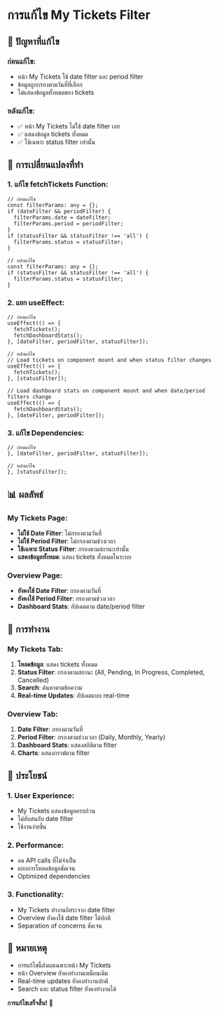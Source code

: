 # การแก้ไข My Tickets Filter

## 🎯 **ปัญหาที่แก้ไข**

### ก่อนแก้ไข:
- หน้า My Tickets ใช้ date filter และ period filter
- ข้อมูลถูกกรองตามวันที่ที่เลือก
- ไม่แสดงข้อมูลทั้งหมดของ tickets

### หลังแก้ไข:
- ✅ หน้า My Tickets ไม่ใช้ date filter เลย
- ✅ แสดงข้อมูล tickets ทั้งหมด
- ✅ ใช้เฉพาะ status filter เท่านั้น

## 🔧 **การเปลี่ยนแปลงที่ทำ**

### 1. แก้ไข fetchTickets Function:
```tsx
// ก่อนแก้ไข
const filterParams: any = {};
if (dateFilter && periodFilter) {
  filterParams.date = dateFilter;
  filterParams.period = periodFilter;
}
if (statusFilter && statusFilter !== 'all') {
  filterParams.status = statusFilter;
}

// หลังแก้ไข
const filterParams: any = {};
if (statusFilter && statusFilter !== 'all') {
  filterParams.status = statusFilter;
}
```

### 2. แยก useEffect:
```tsx
// ก่อนแก้ไข
useEffect(() => {
  fetchTickets();
  fetchDashboardStats();
}, [dateFilter, periodFilter, statusFilter]);

// หลังแก้ไข
// Load tickets on component mount and when status filter changes
useEffect(() => {
  fetchTickets();
}, [statusFilter]);

// Load dashboard stats on component mount and when date/period filters change
useEffect(() => {
  fetchDashboardStats();
}, [dateFilter, periodFilter]);
```

### 3. แก้ไข Dependencies:
```tsx
// ก่อนแก้ไข
}, [dateFilter, periodFilter, statusFilter]);

// หลังแก้ไข
}, [statusFilter]);
```

## 📊 **ผลลัพธ์**

### My Tickets Page:
- **ไม่ใช้ Date Filter**: ไม่กรองตามวันที่
- **ไม่ใช้ Period Filter**: ไม่กรองตามช่วงเวลา
- **ใช้เฉพาะ Status Filter**: กรองตามสถานะเท่านั้น
- **แสดงข้อมูลทั้งหมด**: แสดง tickets ทั้งหมดในระบบ

### Overview Page:
- **ยังคงใช้ Date Filter**: กรองตามวันที่
- **ยังคงใช้ Period Filter**: กรองตามช่วงเวลา
- **Dashboard Stats**: อัปเดตตาม date/period filter

## 🎯 **การทำงาน**

### My Tickets Tab:
1. **โหลดข้อมูล**: แสดง tickets ทั้งหมด
2. **Status Filter**: กรองตามสถานะ (All, Pending, In Progress, Completed, Cancelled)
3. **Search**: ค้นหาตามข้อความ
4. **Real-time Updates**: อัปเดตแบบ real-time

### Overview Tab:
1. **Date Filter**: กรองตามวันที่
2. **Period Filter**: กรองตามช่วงเวลา (Daily, Monthly, Yearly)
3. **Dashboard Stats**: แสดงสถิติตาม filter
4. **Charts**: แสดงกราฟตาม filter

## 🚀 **ประโยชน์**

### 1. **User Experience**:
- My Tickets แสดงข้อมูลครบถ้วน
- ไม่สับสนกับ date filter
- ใช้งานง่ายขึ้น

### 2. **Performance**:
- ลด API calls ที่ไม่จำเป็น
- แยกการโหลดข้อมูลชัดเจน
- Optimized dependencies

### 3. **Functionality**:
- My Tickets ทำงานอิสระจาก date filter
- Overview ยังคงใช้ date filter ได้ปกติ
- Separation of concerns ชัดเจน

## 📝 **หมายเหตุ**

- การแก้ไขนี้ส่งผลเฉพาะหน้า My Tickets
- หน้า Overview ยังคงทำงานเหมือนเดิม
- Real-time updates ยังคงทำงานปกติ
- Search และ status filter ยังคงทำงานได้

**การแก้ไขเสร็จสิ้น!** 🎉
